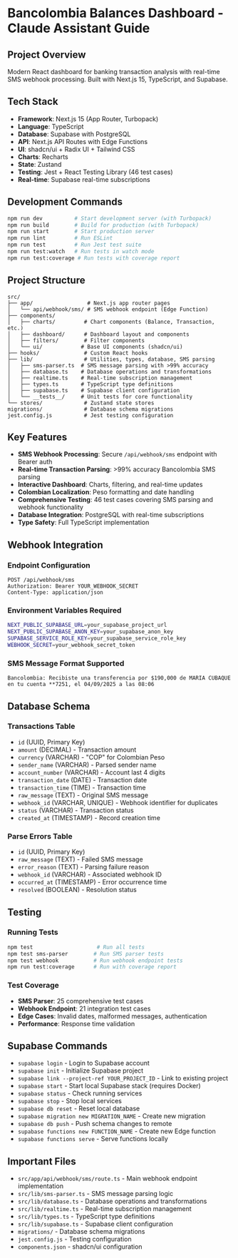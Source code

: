 # Bancolombia Balances Dashboard - Claude Assistant Guide

## Project Overview
Modern React dashboard for banking transaction analysis with real-time SMS webhook processing. Built with Next.js 15, TypeScript, and Supabase.

## Tech Stack
- **Framework**: Next.js 15 (App Router, Turbopack)
- **Language**: TypeScript
- **Database**: Supabase with PostgreSQL
- **API**: Next.js API Routes with Edge Functions
- **UI**: shadcn/ui + Radix UI + Tailwind CSS
- **Charts**: Recharts
- **State**: Zustand
- **Testing**: Jest + React Testing Library (46 test cases)
- **Real-time**: Supabase real-time subscriptions

## Development Commands
```bash
npm run dev          # Start development server (with Turbopack)
npm run build        # Build for production (with Turbopack)
npm run start        # Start production server
npm run lint         # Run ESLint
npm run test         # Run Jest test suite
npm run test:watch   # Run tests in watch mode
npm run test:coverage # Run tests with coverage report
```

## Project Structure
```
src/
├── app/                 # Next.js app router pages
│   └── api/webhook/sms/ # SMS webhook endpoint (Edge Function)
├── components/
│   ├── charts/         # Chart components (Balance, Transaction, etc.)
│   ├── dashboard/      # Dashboard layout and components
│   ├── filters/        # Filter components
│   └── ui/            # Base UI components (shadcn/ui)
├── hooks/              # Custom React hooks
├── lib/                # Utilities, types, database, SMS parsing
│   ├── sms-parser.ts  # SMS message parsing with >99% accuracy
│   ├── database.ts    # Database operations and transformations
│   ├── realtime.ts    # Real-time subscription management
│   ├── types.ts       # TypeScript type definitions
│   ├── supabase.ts    # Supabase client configuration
│   └── __tests__/     # Unit tests for core functionality
└── stores/             # Zustand state stores
migrations/             # Database schema migrations
jest.config.js          # Jest testing configuration
```

## Key Features
- **SMS Webhook Processing**: Secure `/api/webhook/sms` endpoint with Bearer auth
- **Real-time Transaction Parsing**: >99% accuracy Bancolombia SMS parsing
- **Interactive Dashboard**: Charts, filtering, and real-time updates
- **Colombian Localization**: Peso formatting and date handling
- **Comprehensive Testing**: 46 test cases covering SMS parsing and webhook functionality
- **Database Integration**: PostgreSQL with real-time subscriptions
- **Type Safety**: Full TypeScript implementation

## Webhook Integration

### Endpoint Configuration
```
POST /api/webhook/sms
Authorization: Bearer YOUR_WEBHOOK_SECRET
Content-Type: application/json
```

### Environment Variables Required
```bash
NEXT_PUBLIC_SUPABASE_URL=your_supabase_project_url
NEXT_PUBLIC_SUPABASE_ANON_KEY=your_supabase_anon_key
SUPABASE_SERVICE_ROLE_KEY=your_supabase_service_role_key
WEBHOOK_SECRET=your_webhook_secret_token
```

### SMS Message Format Supported
```
Bancolombia: Recibiste una transferencia por $190,000 de MARIA CUBAQUE en tu cuenta **7251, el 04/09/2025 a las 08:06
```

## Database Schema

### Transactions Table
- `id` (UUID, Primary Key)
- `amount` (DECIMAL) - Transaction amount
- `currency` (VARCHAR) - "COP" for Colombian Peso
- `sender_name` (VARCHAR) - Parsed sender name
- `account_number` (VARCHAR) - Account last 4 digits
- `transaction_date` (DATE) - Transaction date
- `transaction_time` (TIME) - Transaction time
- `raw_message` (TEXT) - Original SMS message
- `webhook_id` (VARCHAR, UNIQUE) - Webhook identifier for duplicates
- `status` (VARCHAR) - Transaction status
- `created_at` (TIMESTAMP) - Record creation time

### Parse Errors Table
- `id` (UUID, Primary Key)
- `raw_message` (TEXT) - Failed SMS message
- `error_reason` (TEXT) - Parsing failure reason
- `webhook_id` (VARCHAR) - Associated webhook ID
- `occurred_at` (TIMESTAMP) - Error occurrence time
- `resolved` (BOOLEAN) - Resolution status

## Testing

### Running Tests
```bash
npm test                    # Run all tests
npm test sms-parser        # Run SMS parser tests
npm test webhook           # Run webhook endpoint tests
npm run test:coverage      # Run with coverage report
```

### Test Coverage
- **SMS Parser**: 25 comprehensive test cases
- **Webhook Endpoint**: 21 integration test cases
- **Edge Cases**: Invalid dates, malformed messages, authentication
- **Performance**: Response time validation

## Supabase Commands
- `supabase login` - Login to Supabase account
- `supabase init` - Initialize Supabase project
- `supabase link --project-ref YOUR_PROJECT_ID` - Link to existing project
- `supabase start` - Start local Supabase stack (requires Docker)
- `supabase status` - Check running services
- `supabase stop` - Stop local services
- `supabase db reset` - Reset local database
- `supabase migration new MIGRATION_NAME` - Create new migration
- `supabase db push` - Push schema changes to remote
- `supabase functions new FUNCTION_NAME` - Create new Edge function
- `supabase functions serve` - Serve functions locally

## Important Files
- `src/app/api/webhook/sms/route.ts` - Main webhook endpoint implementation
- `src/lib/sms-parser.ts` - SMS message parsing logic
- `src/lib/database.ts` - Database operations and transformations
- `src/lib/realtime.ts` - Real-time subscription management
- `src/lib/types.ts` - TypeScript type definitions
- `src/lib/supabase.ts` - Supabase client configuration
- `migrations/` - Database schema migrations
- `jest.config.js` - Testing configuration
- `components.json` - shadcn/ui configuration